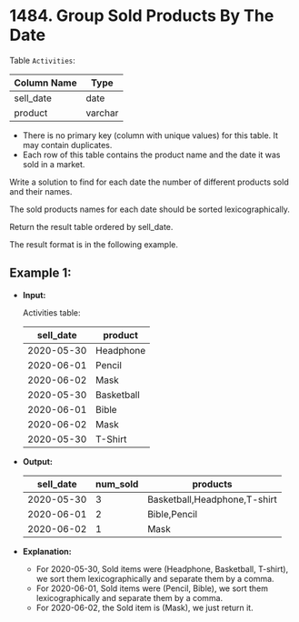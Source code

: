 # 1484. Group Sold Products By The Date

Table `Activities`:


| Column Name | Type    |
|-------------|---------|
| sell_date   | date    |
| product     | varchar |

- There is no primary key (column with unique values) for this table. It may contain duplicates.
- Each row of this table contains the product name and the date it was sold in a market.
 

Write a solution to find for each date the number of different products sold and their names.

The sold products names for each date should be sorted lexicographically.

Return the result table ordered by sell_date.

The result format is in the following example.

 

## Example 1:

- **Input:** 

    Activities table:

    | sell_date  | product    |
    |------------|------------|
    | 2020-05-30 | Headphone  |
    | 2020-06-01 | Pencil     |
    | 2020-06-02 | Mask       |
    | 2020-05-30 | Basketball |
    | 2020-06-01 | Bible      |
    | 2020-06-02 | Mask       |
    | 2020-05-30 | T-Shirt    |

- **Output:** 

    | sell_date  | num_sold | products                     |
    |------------|----------|------------------------------|
    | 2020-05-30 | 3        | Basketball,Headphone,T-shirt |
    | 2020-06-01 | 2        | Bible,Pencil                 |
    | 2020-06-02 | 1        | Mask                         |

- **Explanation:** 

    - For 2020-05-30, Sold items were (Headphone, Basketball, T-shirt), we sort them lexicographically and separate them by a comma.
    - For 2020-06-01, Sold items were (Pencil, Bible), we sort them lexicographically and separate them by a comma.
    - For 2020-06-02, the Sold item is (Mask), we just return it.